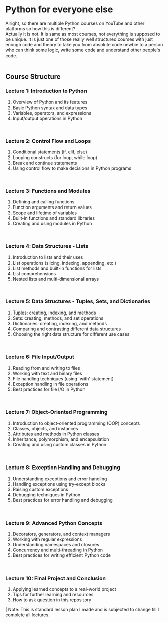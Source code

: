 # Python for everyone else

Alright, so there are multiple Python courses on YouTube and other platforms so how this is different?<br>
Actually it is not. It is same as most courses, not everything is supposed to be unique. It is just one of those
really well structured courses with just enough code and theory to take you from absolute code newbie to a person who can think some logic, write some code and understand other people's code.<br><br>

## Course Structure

### Lecture 1: Introduction to Python

1. Overview of Python and its features
2. Basic Python syntax and data types
3. Variables, operators, and expressions
4. Input/output operations in Python
<br>

### Lecture 2: Control Flow and Loops

1. Conditional statements (if, elif, else)
2. Looping constructs (for loop, while loop)
3. Break and continue statements
4. Using control flow to make decisions in Python programs
<br>

### Lecture 3: Functions and Modules

1. Defining and calling functions
2. Function arguments and return values
3. Scope and lifetime of variables
4. Built-in functions and standard libraries
5. Creating and using modules in Python
<br>

### Lecture 4: Data Structures - Lists

1. Introduction to lists and their uses
2. List operations (slicing, indexing, appending, etc.)
3. List methods and built-in functions for lists
4. List comprehensions
5. Nested lists and multi-dimensional arrays
<br>

### Lecture 5: Data Structures - Tuples, Sets, and Dictionaries

1. Tuples: creating, indexing, and methods
2. Sets: creating, methods, and set operations
3. Dictionaries: creating, indexing, and methods
4. Comparing and contrasting different data structures
5. Choosing the right data structure for different use cases
<br>

### Lecture 6: File Input/Output

1. Reading from and writing to files
2. Working with text and binary files
3. File handling techniques (using 'with' statement)
4. Exception handling in file operations
5. Best practices for file I/O in Python
<br>

### Lecture 7: Object-Oriented Programming

1. Introduction to object-oriented programming (OOP) concepts
2. Classes, objects, and instances
3. Attributes and methods in Python classes
4. Inheritance, polymorphism, and encapsulation
5. Creating and using custom classes in Python
<br>

### Lecture 8: Exception Handling and Debugging

1. Understanding exceptions and error handling
2. Handling exceptions using try-except blocks
3. Raising custom exceptions
4. Debugging techniques in Python
5. Best practices for error handling and debugging
<br>

### Lecture 9: Advanced Python Concepts

1. Decorators, generators, and context managers
2. Working with regular expressions
3. Understanding namespaces and closures
4. Concurrency and multi-threading in Python
5. Best practices for writing efficient Python code
<br>

### Lecture 10: Final Project and Conclusion

1. Applying learned concepts to a real-world project
2. Tips for further learning and resources
3. How to ask question in this repository

| Note: This is standard lesson plan I made and is subjected to change till I complete all lectures. 